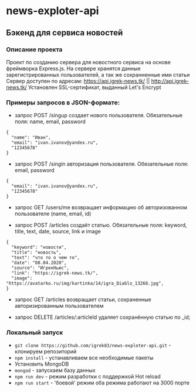 # news-exploter-api

## Бэкенд для сервиса новостей

### Описание проекта

Проект по созданию сервера для новостного сервиса на основе фреймворка Express.js. На сервере хранятся данные зарегистрированных пользователей, а так же сохранненные ими статьи
Сервер доступен по адреcам: https://api.igrek-news.tk/ || http://api.igrek-news.tk/
Установлен SSL-сертификат, выданный Let's Encrypt

### Примеры запросов в JSON-формате:

- запрос POST /singup создает нового пользователя. Обязательные поля: name, email, password

```
{
  "name": "Иван",
  "email": "ivan.ivanov@yandex.ru",
  "12345678"
}
```

- запрос POST /singin авторизация пользователя. Обязательные поля: email, password

```
{
  "email": "ivan.ivanov@yandex.ru",
  "12345678"
}
```

- запрос GET /users/me возвращает информацию об авторизованном пользователе (name, email, id)

- запрос POST /articles создаёт статью. Обязательные поля: keyword, title, text, date, source, link и image

```
{
  "keyword": "новости",
  "title": "новость",
  "text": "что то о чем то",
  "date": "08.04.2020",
  "source": "ИгрекНьюс",
  "link": "https://igrek-news.tk/",
  "image": "https://avatarko.ru/img/kartinka/14/igra_Diablo_13268.jpg",
}
```

- запрос GET /articles возвращает статьи, сохраненные авторизированным пользователем

- запрос DELETE /articles/:articleId удаляет сохранённую статью по _id;



### Локальный запуск

- `git clone https://github.com/igrek83/news-exploter-api.git` - клонируем репозиторий
- `npm install` - устанавливаем все необходимые пакеты
- Установить MongoDB
- `mongod` - запускаем базу данных
- `npm run dev` - режим разработки с поддержкой Hot reload
- `npm run start` - 'боевой' режим
оба режима работают на 3000 порте
